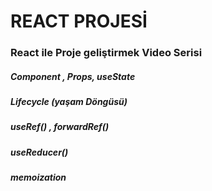 # REACT PROJESİ
### React ile Proje geliştirmek Video Serisi

##### Component , Props, useState
##### Lifecycle (yaşam Döngüsü)
##### useRef() , forwardRef()
##### useReducer()
##### memoization
